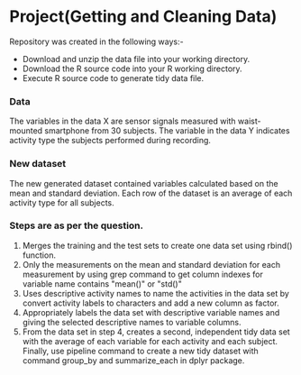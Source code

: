 # Project(Getting and Cleaning Data)

Repository was created in the following ways:-
* Download and unzip the data file into your working directory.
* Download the R source code into your R working directory.
* Execute R source code to generate tidy data file.
### Data
The variables in the data X are sensor signals measured with waist-mounted smartphone from 30 subjects. The variable in the data Y indicates activity type the subjects performed during recording.

### New dataset
The new generated dataset contained variables calculated based on the mean and standard deviation. Each row of the dataset is an average of each activity type for all subjects.

### Steps are as per the question.
1. Merges the training and the test sets to create one data set using rbind() function.
2. Only the measurements on the mean and standard deviation for each measurement by using grep command to get column indexes for variable name contains "mean()" or "std()"
3. Uses descriptive activity names to name the activities in the data set by convert activity labels to characters and add a new column as factor.
4. Appropriately labels the data set with descriptive variable names and giving the selected descriptive names to variable columns.
5. From the data set in step 4, creates a second, independent tidy data set with the average of each variable for each activity and each subject.
Finally, use pipeline command to create a new tidy dataset with command group_by and summarize_each in dplyr package.
